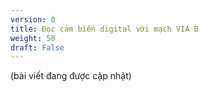 ```yaml
---
version: 0
title: Đọc cảm biến digital với mạch VIA B
weight: 50
draft: False
---
```


(bài viết đang được cập nhật)